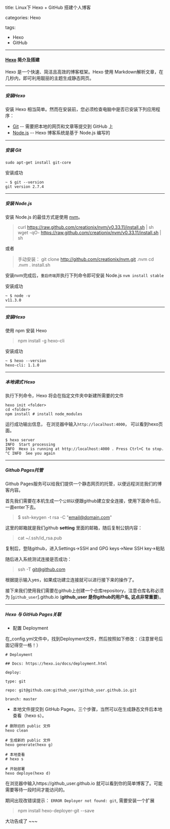 title: Linux下 Hexo + GitHub 搭建个人博客

categories: Hexo

tags:
  - Hexo
  - GitHub

---
#### [Hexo](https://hexo.io/zh-cn/docs/index.html) 简介及搭建
Hexo 是一个快速、简洁且高效的博客框架。Hexo 使用 Markdown解析文章，在几秒内，即可利用靓丽的主题生成静态网页。

---
##### 安装Hexo
安装 Hexo 相当简单。然而在安装前，您必须检查电脑中是否已安装下列应用程序：
*   [Git](http://git-scm.com/) -- 需要把本地的网页和文章等提交到 GitHub 上
*   [Node.js](http://nodejs.org/) -- Hexo 博客系统是基于 Node.js 编写的

---
<!-- more -->
##### 安装 Git

 `sudo apt-get install git-core`

安装成功
```
~ $ git --version
git version 2.7.4
```
---
##### 安装 Node.js

安装 Node.js 的最佳方式是使用 [nvm](https://github.com/creationix/nvm)。

> curl https://raw.github.com/creationix/nvm/v0.33.11/install.sh | sh
wget -qO- https://raw.github.com/creationix/nvm/v0.33.11/install.sh | sh

或者
> 手动安装： git clone http://github.com/creationix/nvm.git .nvm
cd .nvm
. install.sh

安装nvm完成后，`重启终端`并执行下列命令即可安装 Node.js
`nvm install stable`

安装成功
```
~ $ node -v
v11.3.0
```
---
##### 安装Hexo
使用 npm 安装 Hexo
> npm install -g hexo-cli

安装成功
```
~ $ hexo --version
hexo-cli: 1.1.0
```
---
##### 本地调式 Hexo
执行下列命令，Hexo 将会在指定文件夹中新建所需要的文件

```
hexo init <folder>
cd <folder>
npm install # install node_modules
```
运行成功输出信息， 在浏览器中输入`http://localhost:4000`， 可以看到hexo页面。
```
$ hexo server
INFO  Start processing
INFO  Hexo is running at http://localhost:4000 . Press Ctrl+C to stop.
^C INFO  See you again
```
---
##### Github Pages托管
Github Pages服务可以给我们提供一个静态网页的托管，以便远程浏览我们的博客内容。

首先我们需要在本机生成一个`公钥`以便跟github建立安全连接，使用下面命令后，
一直enter下去。
>$ ssh-keygen -t rsa -C "email@domain.com"

这里的邮箱就是我们github **setting** 里面的邮箱，随后复制公钥内容：

>cat ~/.ssh/id_rsa.pub

复制后，登陆github，进入Settings->SSH and GPG keys->New SSH key->粘贴

随后进入系统测试连接是否成功：

>ssh -T git@github.com

根据提示输入yes，如果成功建立连接就可以进行接下来的操作了。

接下来我们使用我们需要在github上创建一个仓库repository，注意仓库名称必须为 [`github_user`].github.io (**github_user 是你github的用户名, 这点非常重要**)。

---
##### Hexo 与 GitHub Pages关联
* 配置 Deployment

在_config.yml文件中，找到Deployment文件，然后按照如下修改：（注意冒号后面记得空一格！）
```
# Deployment

## Docs: https://hexo.io/docs/deployment.html

deploy:

type: git

repo: git@github.com:github_user/github_user.github.io.git

branch: master
```
* 本地文件提交到 GitHub Pages，三个步骤，当然可以在生成静态文件后本地查看（hexo s）。
```
# 删除旧的 public 文件
hexo clean

# 生成新的 public 文件
hexo generate(hexo g)

# 本地查看
# hexo s

# 开始部署
hexo deploye(hexo d)
```
在浏览器中输入https://github_user.github.io 就可以看到你的简单博客了。可能需要等待一段时间才能访问的。

期间出现改错误提示： `ERROR Deployer not found: git`, 需要安装一个扩展
> npm install hexo-deployer-git --save

大功告成了 ~~~ 